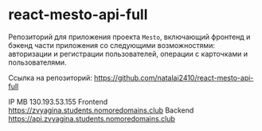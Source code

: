 # react-mesto-api-full
Репозиторий для приложения проекта `Mesto`, включающий фронтенд и бэкенд части приложения со следующими 
возможностями: авторизации и регистрации пользователей, операции с карточками и пользователями. 

Ссылка  на  репозиторий: https://github.com/natalai2410/react-mesto-api-full
  
IP МВ 130.193.53.155
Frontend https://zvyagina.students.nomoredomains.club
Backend https://api.zvyagina.students.nomoredomains.club
